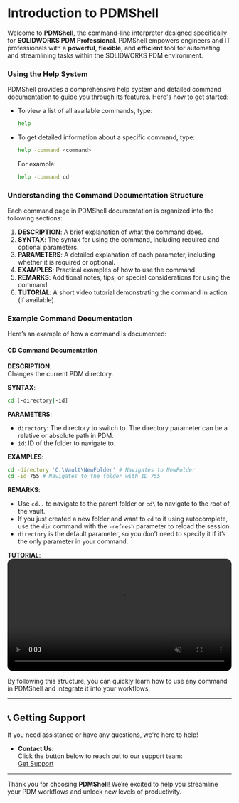 # Introduction to PDMShell

Welcome to **PDMShell**, the command-line interpreter designed specifically for **SOLIDWORKS PDM Professional**. PDMShell empowers engineers and IT professionals with a **powerful**, **flexible**, and **efficient** tool for automating and streamlining tasks within the SOLIDWORKS PDM environment.

### Using the Help System

PDMShell provides a comprehensive help system and detailed command documentation to guide you through its features. Here's how to get started:

- To view a list of all available commands, type:
  ```bash
  help
  ```
- To get detailed information about a specific command, type:
  ```bash
  help -command <command>
  ```
  For example:
  ```bash
  help -command cd
  ```

### Understanding the Command Documentation Structure
Each command page in PDMShell documentation is organized into the following sections:

1. **DESCRIPTION**: A brief explanation of what the command does.
2. **SYNTAX**: The syntax for using the command, including required and optional parameters.
3. **PARAMETERS**: A detailed explanation of each parameter, including whether it is required or optional.
4. **EXAMPLES**: Practical examples of how to use the command.
5. **REMARKS**: Additional notes, tips, or special considerations for using the command.
6. **TUTORIAL**: A short video tutorial demonstrating the command in action (if available).

### Example Command Documentation
Here’s an example of how a command is documented:

#### CD Command Documentation

**DESCRIPTION**:  
Changes the current PDM directory.

**SYNTAX**:  
```bash
cd [-directory|-id]
```

**PARAMETERS**:  
- `directory`: The directory to switch to. The directory parameter can be a relative or absolute path in PDM.  
- `id`: ID of the folder to navigate to.

**EXAMPLES**:  
```bash
cd -directory 'C:\Vault\NewFolder' # Navigates to NewFolder
cd -id 755 # Navigates to the folder with ID 755
```

**REMARKS**:  
- Use `cd..` to navigate to the parent folder or `cd\` to navigate to the root of the vault.  
- If you just created a new folder and want to `cd` to it using autocomplete, use the `dir` command with the `-refresh` parameter to reload the session.  
- `directory` is the default parameter, so you don’t need to specify it if it’s the only parameter in your command.  

**TUTORIAL**:  
<video src="https://bluebyte.biz/wp-content/pdmshellvideos/cd.mp4" autoplay muted controls style="width: 100%; border-radius: 12px;"></video>


By following this structure, you can quickly learn how to use any command in PDMShell and integrate it into your workflows.

---

## 📞 Getting Support

If you need assistance or have any questions, we're here to help!   

- **Contact Us**:  
  Click the button below to reach out to our support team:  
  [Get Support](mailto:support@bluebytesystemsinc.zohodesk.com)

---

Thank you for choosing **PDMShell**! We’re excited to help you streamline your PDM workflows and unlock new levels of productivity.
